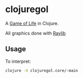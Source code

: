 # clojuregol

A [Game of Life](https://en.wikipedia.org/wiki/Conway%27s_Game_of_Life) in Clojure.

All graphics done with [Raylib](https://www.raylib.com/)

## Usage

To interpret:

```bash
clojure -X clojuregol.core/-main
```

